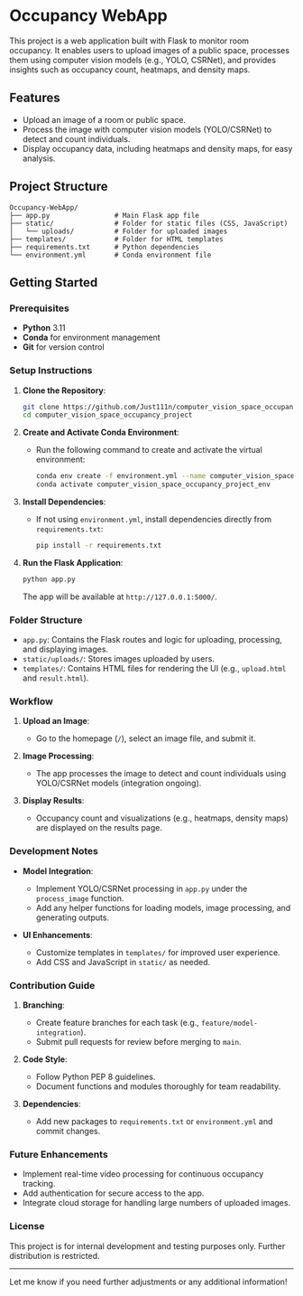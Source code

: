 
# Occupancy WebApp

This project is a web application built with Flask to monitor room occupancy. It enables users to upload images of a public space, processes them using computer vision models (e.g., YOLO, CSRNet), and provides insights such as occupancy count, heatmaps, and density maps.

## Features

- Upload an image of a room or public space.
- Process the image with computer vision models (YOLO/CSRNet) to detect and count individuals.
- Display occupancy data, including heatmaps and density maps, for easy analysis.
  
## Project Structure

```plaintext
Occupancy-WebApp/
├── app.py                # Main Flask app file
├── static/               # Folder for static files (CSS, JavaScript)
│   └── uploads/          # Folder for uploaded images
├── templates/            # Folder for HTML templates
├── requirements.txt      # Python dependencies
└── environment.yml       # Conda environment file
```

## Getting Started

### Prerequisites

- **Python** 3.11
- **Conda** for environment management
- **Git** for version control

### Setup Instructions

1. **Clone the Repository**:

   ```bash
   git clone https://github.com/Just111n/computer_vision_space_occupancy_project.git
   cd computer_vision_space_occupancy_project
   ```

2. **Create and Activate Conda Environment**:
   - Run the following command to create and activate the virtual environment:

     ```bash
     conda env create -f environment.yml --name computer_vision_space_occupancy_project_env
     conda activate computer_vision_space_occupancy_project_env
     ```

3. **Install Dependencies**:
   - If not using `environment.yml`, install dependencies directly from `requirements.txt`:

     ```bash
     pip install -r requirements.txt
     ```

4. **Run the Flask Application**:

   ```bash
   python app.py
   ```

   The app will be available at `http://127.0.0.1:5000/`.

### Folder Structure

- `app.py`: Contains the Flask routes and logic for uploading, processing, and displaying images.
- `static/uploads/`: Stores images uploaded by users.
- `templates/`: Contains HTML files for rendering the UI (e.g., `upload.html` and `result.html`).

### Workflow

1. **Upload an Image**:
   - Go to the homepage (`/`), select an image file, and submit it.

2. **Image Processing**:
   - The app processes the image to detect and count individuals using YOLO/CSRNet models (integration ongoing).

3. **Display Results**:
   - Occupancy count and visualizations (e.g., heatmaps, density maps) are displayed on the results page.

### Development Notes

- **Model Integration**:
  - Implement YOLO/CSRNet processing in `app.py` under the `process_image` function.
  - Add any helper functions for loading models, image processing, and generating outputs.
  
- **UI Enhancements**:
  - Customize templates in `templates/` for improved user experience.
  - Add CSS and JavaScript in `static/` as needed.

### Contribution Guide

1. **Branching**:
   - Create feature branches for each task (e.g., `feature/model-integration`).
   - Submit pull requests for review before merging to `main`.

2. **Code Style**:
   - Follow Python PEP 8 guidelines.
   - Document functions and modules thoroughly for team readability.

3. **Dependencies**:
   - Add new packages to `requirements.txt` or `environment.yml` and commit changes.

### Future Enhancements

- Implement real-time video processing for continuous occupancy tracking.
- Add authentication for secure access to the app.
- Integrate cloud storage for handling large numbers of uploaded images.

### License

This project is for internal development and testing purposes only. Further distribution is restricted.

---

Let me know if you need further adjustments or any additional information!
